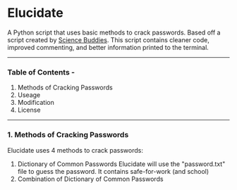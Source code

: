 # Elucidate
A Python script that uses basic methods to crack passwords.
    Based off a script created by [Science Buddies](http://www.sciencebuddies.org/Files/5549/17/crack2.py).
    This script contains cleaner code, improved commenting, and better information printed to the terminal.
___

### Table of Contents -
1. Methods of Cracking Passwords
2. Useage
3. Modification
4. License

___

### 1. Methods of Cracking Passwords
Elucidate uses 4 methods to crack passwords:
  1. Dictionary of Common Passwords
    Elucidate will use the "password.txt" file to guess the password. It contains safe-for-work (and school) 
  2. Combination of Dictionary of Common Passwords
